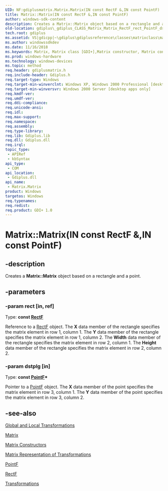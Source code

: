 ```yaml
---
UID: NF:gdiplusmatrix.Matrix.Matrix(IN const RectF &,IN const PointF)
title: Matrix::Matrix(IN const RectF &,IN const PointF)
author: windows-sdk-content
description: Creates a Matrix::Matrix object based on a rectangle and a point.
old-location: gdiplus\_gdiplus_CLASS_Matrix_Matrix_RectF_rect_PointF_dstplg_.htm
tech.root: gdiplus
ms.assetid: VS|gdicpp|~\gdiplus\gdiplusreference\classes\matrixclass\matrixconstructors\matrix_21rectfamprect_pointfdstplg.htm
ms.author: windowssdkdev
ms.date: 11/16/2018
ms.keywords: Matrix, Matrix class [GDI+],Matrix constructor, Matrix constructor [GDI+], Matrix constructor [GDI+],Matrix class, Matrix.Matrix, Matrix.Matrix(IN const RectF &,IN const PointF), Matrix.Matrix(const RectF&,const PointF*), Matrix::Matrix, Matrix::Matrix(IN const RectF &,IN const PointF), _gdiplus_CLASS_Matrix_Matrix_RectF_rect_PointF_dstplg_, gdiplus._gdiplus_CLASS_Matrix_Matrix_RectF_rect_PointF_dstplg_
ms.prod: windows-hardware
ms.technology: windows-devices
ms.topic: method
req.header: gdiplusmatrix.h
req.include-header: Gdiplus.h
req.target-type: Windows
req.target-min-winverclnt: Windows XP, Windows 2000 Professional [desktop apps only]
req.target-min-winversvr: Windows 2000 Server [desktop apps only]
req.kmdf-ver: 
req.umdf-ver: 
req.ddi-compliance: 
req.unicode-ansi: 
req.idl: 
req.max-support: 
req.namespace: 
req.assembly: 
req.type-library: 
req.lib: Gdiplus.lib
req.dll: Gdiplus.dll
req.irql: 
topic_type:
 - APIRef
 - kbSyntax
api_type:
 - COM
api_location:
 - Gdiplus.dll
api_name:
 - Matrix.Matrix
product: Windows
targetos: Windows
req.typenames: 
req.redist: 
req.product: GDI+ 1.0
---
```


# Matrix::Matrix(IN const RectF &,IN const PointF)


## -description


Creates a <b>Matrix::Matrix</b> object based on a rectangle and a point.


## -parameters




### -param rect [in, ref]

Type: <b>const <a href="https://msdn.microsoft.com/6821442b-d352-48cb-a48a-839105a8c36a">RectF</a></b>

Reference to a <a href="https://msdn.microsoft.com/6821442b-d352-48cb-a48a-839105a8c36a">RectF</a> object. The <b>X</b> data member of the rectangle specifies the matrix element in row 1, column 1. The <b>Y</b> data member of the rectangle specifies the matrix element in row 1, column 2. The <b>Width</b> data member of the rectangle specifies the matrix element in row 2, column 1. The <b>Height</b> data member of the rectangle specifies the matrix element in row 2, column 2. 


### -param dstplg [in]

Type: <b>const <a href="https://msdn.microsoft.com/2d357844-19a8-4ada-ba1e-685fea2e65ce">PointF</a>*</b>

Pointer to a <a href="https://msdn.microsoft.com/2d357844-19a8-4ada-ba1e-685fea2e65ce">PointF</a> object. The <b>X</b> data member of the point specifies the matrix element in row 3, column 1. The <b>Y</b> data member of the point specifies the matrix element in row 3, column 2. 


## -see-also




<a href="https://msdn.microsoft.com/9f744c2a-f1f3-4a7e-ab0c-37aa1df01623">Global and Local Transformations</a>



<a href="https://msdn.microsoft.com/92b0d9db-3d4c-47b8-87cd-60d7b4323f0a">Matrix</a>



<a href="https://msdn.microsoft.com/a1411b9c-69e9-441e-a476-b0eb6ec30bf2">Matrix Constructors</a>



<a href="https://msdn.microsoft.com/62215ae0-b095-42b2-911c-aa7607a8b61a">Matrix Representation of Transformations</a>



<a href="https://msdn.microsoft.com/2d357844-19a8-4ada-ba1e-685fea2e65ce">PointF</a>



<a href="https://msdn.microsoft.com/6821442b-d352-48cb-a48a-839105a8c36a">RectF</a>



<a href="https://msdn.microsoft.com/4acf3d70-f119-4a5b-a20d-8adea453556f">Transformations</a>
 

 

